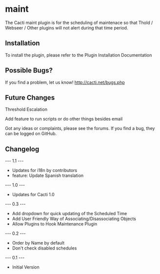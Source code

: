 # maint

The Cacti maint plugin is for the scheduling of maintenace so that Thold / Webseer / Other plugins will not alert during that time period.

## Installation

To install the plugin, please refer to the Plugin Installation Documentation

## Possible Bugs?

If you find a problem, let us know! http://cacti.net/bugs.php

## Future Changes

Threshold Escalation

Add feature to run scripts or do other things besides email

Got any ideas or complaints, please see the forums.  If you find a bug, they can be logged on GitHub.

## Changelog

--- 1.1 ---
* Updates for i18n by contributors
* feature: Update Spanish translation

--- 1.0 ---
*	Updates for Cacti 1.0
	
--- 0.3 ---
* Add dropdown for quick updating of the Scheduled Time
* Add User Friendly Way of Associating/Disassociating Objects
* Allow Plugins to Hook Maintenance Plugin

--- 0.2 ---
* Order by Name by default
* Don't check disabled schedules 

--- 0.1 ---
* Initial Version
